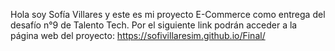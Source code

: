 Hola soy Sofía Villares y este es mi proyecto E-Commerce como entrega del desafío n°9 de Talento Tech. 
Por el siguiente link podrán acceder a la página web del proyecto:  https://sofivillaresim.github.io/Final/
